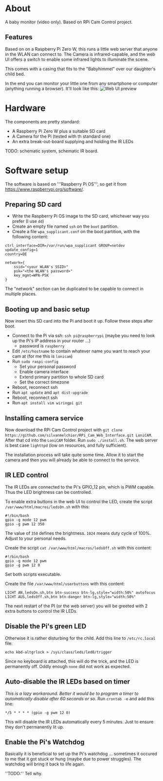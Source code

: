 # About
A baby monitor (video only). Based on RPi Cam Control project.

## Features
Based on on a Raspberry Pi Zero W, this runs a little web server that anyone in the WLAN can connect to.
The Camera is infrared-capable, and the web UI offers a switch to enable some infrared lights to illuminate the scene.

This comes with a casing that fits to the "Babyhimmel" over our daughter's child bed.

In the end you can monitor your little one from any smartphone or computer (anything running a browser). It'll look like this:
![Web UI preview](https://user-images.githubusercontent.com/71769938/99910862-c1323b80-2cf0-11eb-94f2-f7fca728151c.png)


# Hardware
The components are pretty standard:
- A Raspberry Pi Zero W plus a suitable SD card
- A Camera for the Pi (tested with th standard one)
- An extra break-out-board supplying and holding the IR LEDs

TODO: schematic system, schematic IR board.

# Software setup

The software is based on '''Raspberry Pi OS''', so get it from https://www.raspberrypi.org/software/.

## Preparing SD card

- Write the Raspberry Pi OS image to the SD card, whichever way you prefer (I use `dd`)
- Create an empty file named `ssh` on the `boot` partition.
- Create a file `wpa_supplicant.conf` on the boot partition, with the following content:
```
ctrl_interface=DIR=/var/run/wpa_supplicant GROUP=netdev
update_config=1
country=DE

network={
    ssid="<your WLAN's SSID>"
    psk="<the WLAN's password>"
    key_mgmt=WPA-PSK
}

```
The "network" section can be duplicated to be capable to connect in multiple places.

## Booting up and basic setup

Now insert this SD card into the Pi and boot it up. Follow these steps after boot.
- Connect to the Pi via ssh: `ssh pi@raspberrypi` (maybe you need to look up the Pi's IP address in your router ...)
  - password is `raspberry`
- Edit `/etc/hostname` to contain whatever name you want to reach your cam at (for me this is `lonicam`)
- Run `sudo raspi-config`
  - Set your personal password
  - Enable camera interface
  - Extend primary partition to whole SD card
  - Set the correct timezone
- Reboot, reconnect ssh
- Run `apt update` and `apt dist-upgrade`
- Reboot, reconnect ssh
- Run `apt install vim wiringpi git`

## Installing camera service

Now download the RPi Cam Control project with `git clone https://github.com/silvanmelchior/RPi_Cam_Web_Interface.git LoniCAM`. After that cd into the `LoniCAM` folder. Run `sudo ./install.sh`. The web server is best case `lighttpd` (low on resources, and fully sufficient).

The installation process will take quite some time. Allow it to start the camera and then you will already be able to connect to the service.

## IR LED control

The IR LEDs are connected to the Pi's GPIO_12 pin, which is PWM capable. Thus the LED brightness can be controlled.

To enable extra buttons in the web UI to control the LED, create the script `/var/www/html/macros/ledsOn.sh` with this:
```
#!/bin/bash
gpio -g mode 12 pwm
gpio -g pwm 12 350
```
The value of `350` defines the brightness. `1024` means duty cycle of 100%. Adjust to your personal needs.

Create the script `cat /var/www/html/macros/ledsOff.sh` with this content:
```
#!/bin/bash
gpio -g mode 12 pwm
gpio -g pwm 12 0
```

Set both scripts executable.

Create the file `/var/www/html/userbuttons` with this content:
```
LICHT AN,ledsOn.sh,btn btn-success btn-lg,style="width:50%" autofocus
LICHT AUS,ledsOff.sh,btn btn-danger btn-lg,style="width:50%"
```

The next restart of the PI (or the web server) you will be greeted with 2 extra buttons to control the IR LEDs.

## Disable the Pi's green LED

Otherwise it is rather disturbing for the child. Add this line to `/etc/rc.local` file:

`echo kbd-altgrlock > /sys/class/leds/led0/trigger`

Since no keyboard is attached, this will do the trick, and the LED is permanently off. Oddly enough `none` did not work as expected.

## Auto-disable the IR LEDs based on timer

_This is a lazy workaround. Better it would be to program a timer to automatically disable after 60 seconds or so._
Run `crontab -e` and add this line:
```
*/5 * * * * (gpio -g pwm 12 0)
```
This will disable the IR LEDs automatically every 5 minutes. Just to ensure they don't permanently lit up.

## Enable the Pi's Watchdog

Basically it is beneficial to set up the Pi's watchdog ... sometimes it occured to me that it got stuck or hung (maybe due to power struggles). The watchdog will bring it back to life again.

''TODO:'' Tell why.

